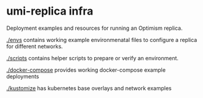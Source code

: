 # umi-replica infra

Deployment examples and resources for running an Optimism replica.

[./envs](./envs) contains working example environmenatal files to configure a replica for different networks.

[./scripts](./scripts/) contains helper scripts to prepare or verify an environment.

[./docker-compose](./docker-compose/) provides working docker-compose example deployments

[./kustomize](./kustomize/) has kubernetes base overlays and network examples

